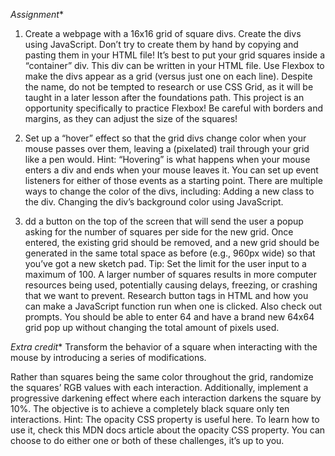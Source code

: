 *Assignment**

1. Create a webpage with a 16x16 grid of square divs.
Create the divs using JavaScript. Don’t try to create them by hand by copying and pasting them in your HTML file!
It’s best to put your grid squares inside a “container” div. This div can be written in your HTML file.
Use Flexbox to make the divs appear as a grid (versus just one on each line). Despite the name, do not be tempted to research or use CSS Grid, as it will be taught in a later lesson after the foundations path. This project is an opportunity specifically to practice Flexbox!
Be careful with borders and margins, as they can adjust the size of the squares!

2. Set up a “hover” effect so that the grid divs change color when your mouse passes over them, leaving a (pixelated) trail through your grid like a pen would.
Hint: “Hovering” is what happens when your mouse enters a div and ends when your mouse leaves it. You can set up event listeners for either of those events as a starting point.
There are multiple ways to change the color of the divs, including:
Adding a new class to the div.
Changing the div’s background color using JavaScript.

3. dd a button on the top of the screen that will send the user a popup asking for the number of squares per side for the new grid. Once entered, the existing grid should be removed, and a new grid should be generated in the same total space as before (e.g., 960px wide) so that you’ve got a new sketch pad.
Tip: Set the limit for the user input to a maximum of 100. A larger number of squares results in more computer resources being used, potentially causing delays, freezing, or crashing that we want to prevent.
Research button tags in HTML and how you can make a JavaScript function run when one is clicked.
Also check out prompts.
You should be able to enter 64 and have a brand new 64x64 grid pop up without changing the total amount of pixels used.

*Extra credit**
Transform the behavior of a square when interacting with the mouse by introducing a series of modifications.

Rather than squares being the same color throughout the grid, randomize the squares’ RGB values with each interaction.
Additionally, implement a progressive darkening effect where each interaction darkens the square by 10%. The objective is to achieve a completely black square only ten interactions.
Hint: The opacity CSS property is useful here. To learn how to use it, check this MDN docs article about the opacity CSS property.
You can choose to do either one or both of these challenges, it’s up to you.
